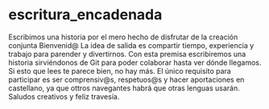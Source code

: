 # escritura_encadenada
Escribimos una historia por el mero hecho de disfrutar de la creación conjunta
Bienvenid@
La idea de salida es compartir tiempo, experiencia y trabajo para parender y divertirnos. Con esta premisa escribiremos una historia sirviéndonos de Git para poder colaborar hasta ver dónde llegamos. Si esto que lees te parece bien, no hay más. El único requisito para participar es ser comprensiv@s, respetuos@s y hacer aportaciones en castellano, ya que ottros navegantes habrá que otras lenguas usarán.
Saludos creativos y feliz travesía.
